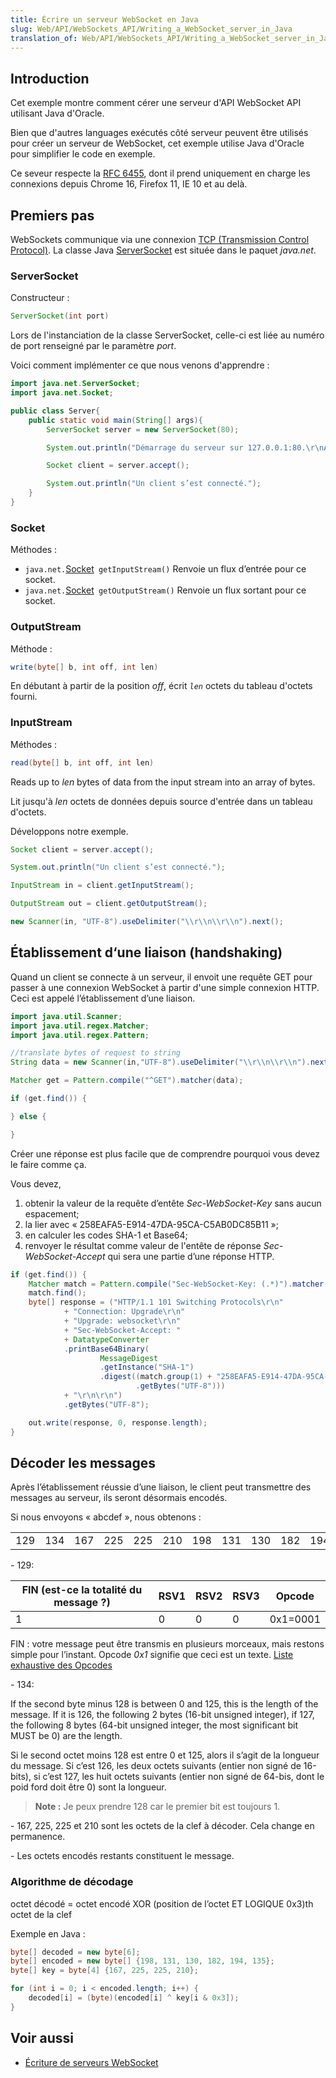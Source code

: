 ```yaml
---
title: Écrire un serveur WebSocket en Java
slug: Web/API/WebSockets_API/Writing_a_WebSocket_server_in_Java
translation_of: Web/API/WebSockets_API/Writing_a_WebSocket_server_in_Java
---
```

## Introduction

Cet exemple montre comment cérer une serveur d'API WebSocket API utilisant Java d'Oracle.

Bien que d'autres languages exécutés côté serveur peuvent être utilisés pour créer un serveur de WebSocket, cet exemple utilise Java d'Oracle pour simplifier le code en exemple.

Ce seveur respecte la [RFC 6455](http://tools.ietf.org/html/rfc6455), dont il prend uniquement en charge les connexions depuis Chrome 16, Firefox 11, IE 10 et au delà.

## Premiers pas

WebSockets communique via une connexion [TCP (Transmission Control Protocol)](http://en.wikipedia.org/wiki/Transmission_Control_Protocol). La classe Java [ServerSocket](http://docs.oracle.com/javase/8/docs/api/java/net/ServerSocket.html) est située dans le paquet _java.net_.

### ServerSocket

Constructeur :

```java
ServerSocket(int port)
```

Lors de l'instanciation de la classe ServerSocket, celle-ci est liée au numéro de port renseigné par le paramètre _port_.

Voici comment implémenter ce que nous venons d'apprendre :

```java
import java.net.ServerSocket;
import java.net.Socket;

public class Server{
    public static void main(String[] args){
        ServerSocket server = new ServerSocket(80);

        System.out.println("Démarrage du serveur sur 127.0.0.1:80.\r\nAttente d’une connexion...");

        Socket client = server.accept();

        System.out.println("Un client s’est connecté.");
    }
}
```

### Socket

Méthodes :

- `java.net.`[Socket](http://docs.oracle.com/javase/8/docs/api/java/net/Socket.html)` getInputStream()`
  Renvoie un flux d’entrée pour ce socket.
- `java.net.`[Socket](http://docs.oracle.com/javase/8/docs/api/java/net/Socket.html)` getOutputStream()`
  Renvoie un flux sortant pour ce socket.

### OutputStream

Méthode :

```java
write(byte[] b, int off, int len)
```

En débutant à partir de la position _off_, écrit _`len`_ octets du tableau d'octets fourni.

### InputStream

Méthodes :

```java
read(byte[] b, int off, int len)
```

Reads up to _len_ bytes of data from the input stream into an array of bytes.

Lit jusqu'à _len_ octets de données depuis source d'entrée dans un tableau d'octets.

Développons notre exemple.

```java
Socket client = server.accept();

System.out.println("Un client s’est connecté.");

InputStream in = client.getInputStream();

OutputStream out = client.getOutputStream();

new Scanner(in, "UTF-8").useDelimiter("\\r\\n\\r\\n").next();
```

## Établissement d‘une liaison (handshaking)

Quand un client se connecte à un serveur, il envoit une requête GET pour passer à une connexion WebSocket à partir d'une simple connexion HTTP. Ceci est appelé l’établissement d’une liaison.

```java
import java.util.Scanner;
import java.util.regex.Matcher;
import java.util.regex.Pattern;

//translate bytes of request to string
String data = new Scanner(in,"UTF-8").useDelimiter("\\r\\n\\r\\n").next();

Matcher get = Pattern.compile("^GET").matcher(data);

if (get.find()) {

} else {

}
```

Créer une réponse est plus facile que de comprendre pourquoi vous devez le faire comme ça.

Vous devez,

1.  obtenir la valeur de la requête d’entête _Sec-WebSocket-Key_ sans aucun espacement;
2.  la lier avec « 258EAFA5-E914-47DA-95CA-C5AB0DC85B11 »;
3.  en calculer les codes SHA-1 et Base64;
4.  renvoyer le résultat comme valeur de l'entête de réponse _Sec-WebSocket-Accept_ qui sera une partie d’une réponse HTTP.

```java
if (get.find()) {
    Matcher match = Pattern.compile("Sec-WebSocket-Key: (.*)").matcher(data);
    match.find();
    byte[] response = ("HTTP/1.1 101 Switching Protocols\r\n"
            + "Connection: Upgrade\r\n"
            + "Upgrade: websocket\r\n"
            + "Sec-WebSocket-Accept: "
            + DatatypeConverter
            .printBase64Binary(
                    MessageDigest
                    .getInstance("SHA-1")
                    .digest((match.group(1) + "258EAFA5-E914-47DA-95CA-C5AB0DC85B11")
                            .getBytes("UTF-8")))
            + "\r\n\r\n")
            .getBytes("UTF-8");

    out.write(response, 0, response.length);
}
```

## Décoder les messages

Après l’établissement réussie d’une liaison, le client peut transmettre des messages au serveur, ils seront désormais encodés.

Si nous envoyons « abcdef », nous obtenons :

<table>
  <tbody>
    <tr>
      <td>129</td>
      <td>134</td>
      <td>167</td>
      <td>225</td>
      <td>225</td>
      <td>210</td>
      <td>198</td>
      <td>131</td>
      <td>130</td>
      <td>182</td>
      <td>194</td>
      <td>135</td>
    </tr>
  </tbody>
</table>

\- 129:

| FIN (est-ce la totalité du message ?) | RSV1 | RSV2 | RSV3 | Opcode   |
| ------------------------------------- | ---- | ---- | ---- | -------- |
| 1                                     | 0    | 0    | 0    | 0x1=0001 |

FIN : votre message peut être transmis en plusieurs morceaux, mais restons simple pour l’instant.
Opcode _0x1_ signifie que ceci est un texte. [Liste exhaustive des Opcodes](http://tools.ietf.org/html/rfc6455#section-5.2)

\- 134:

If the second byte minus 128 is between 0 and 125, this is the length of the message. If it is 126, the following 2 bytes (16-bit unsigned integer), if 127, the following 8 bytes (64-bit unsigned integer, the most significant bit MUST be 0) are the length.

Si le second octet moins 128 est entre 0 et 125, alors il s’agit de la longueur du message. Si c’est 126, les deux octets suivants (entier non signé de 16-bits), si c’est 127, les huit octets suivants (entier non signé de 64-bis, dont le poid ford doit être 0) sont la longueur.

> **Note :** Je peux prendre 128 car le premier bit est toujours 1.

\- 167, 225, 225 et 210 sont les octets de la clef à décoder. Cela change en permanence.

\- Les octets encodés restants constituent le message.

### Algorithme de décodage

octet décodé = octet encodé XOR (position de l’octet ET LOGIQUE 0x3)th octet de la clef

Exemple en Java :

```java
byte[] decoded = new byte[6];
byte[] encoded = new byte[] {198, 131, 130, 182, 194, 135};
byte[] key = byte[4] {167, 225, 225, 210};

for (int i = 0; i < encoded.length; i++) {
    decoded[i] = (byte)(encoded[i] ^ key[i & 0x3]);
}
```

## Voir aussi

- [Écriture de serveurs WebSocket](/fr/docs/WebSockets/Writing_WebSocket_servers)
